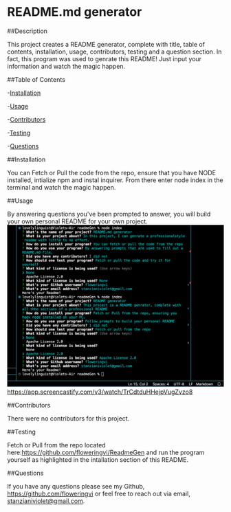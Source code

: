 # README.md generator 
 ##Description

 This project creates a README generator, complete with title, table of contents, installation, usage, contributors, testing and a question section. In fact, this program was used to genrate this README! Just input your information and watch the magic happen.

  ##Table of Contents

 -[Installation](#installation)

 -[Usage](#usage) 

 -[Contributors](#contributors) 

 -[Testing](#testing)

 -[Questions](#questions)

  ##Installation 

 You can Fetch or Pull the code from the repo, ensure that you have NODE installed, intialize npm and instal inquirer. From there enter node index in the terminal and watch the magic happen.

  ##Usage 

   By answering questions you've been prompted to answer, you will build your own personal README for your own project.  
   ![Screenshot of terminal](/assets/photots/screenshot.png)  
   https://app.screencastify.com/v3/watch/TrCdtduHHejpVugZvzo8 


  ##Contributors

  There were no contributors for this project.

   ##Testing 

   Fetch or Pull from the repo located here:https://github.com/floweringvi/ReadmeGen and run the program yourself as highlighted in the intallation section of this README. 

   ##Questions 
   
   If you have any questions please see my Github, https://github.com/floweringvi or feel free to reach out via email, stanzianiviolet@gmail.com. 